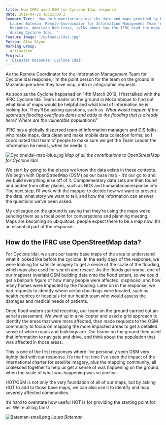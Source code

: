 ```yaml
---
title: How IFRC used OSM for Cyclone Idai response
date: 2019-04-26 10:21:00 Z
Summary Text: 'How do humanitarians use the data and maps provided by HOT and OpenStreetMap?
  Lauren Bateman, Remote Coordinator for Information Management Team for Cyclone Idai
  Response, American Red Cross, talks about how the IFRC used the maps on the ground
  during Cyclone Idai. '
Feature Image: "/uploads/Idai.jpg"
Person: Alex Glynn
Working Group:
- Activation
Project:
- 'Disaster Response: Cyclone Idai'
---
```


As the Remote Coordinator for the Information Management Team for Cyclone Idai response, I’m the point person for the team on the ground in Mozambique when they have map, data or infographic requests.

As soon as the Cyclone happened on 14th March 2019, I first talked with the IFRC Cyclone Idai Team Leader on the ground in Mozambique to find out what kind of maps would be helpful and what kind of information he is looking for. They’ll be asking questions, such as *‘What would happen if the upstream flooding overflows dams and adds to the flooding that is already here? Where are the vulnerable populations?’*

IFRC has a globally dispersed team of information managers and GIS folks who make maps, data clean and make mobile data collection forms, so I coordinated that team of people to make sure we get the Team Leader the information he needs, when he needs it.

![CycloneIdai-map-blue.jpg](/uploads/CycloneIdai-map-blue.jpg)
*Map of all the contributions to OpenStreetMap for Cyclone Idai*

We start by going to the places we know the data exists in these contexts. We begin with OpenStreetMap (OSM) as our base map - it’s our go to and we build everything else off of it. Complementary data sets are then found and added from other places, such as HDX and humanitarianresponse.info. The next step, I’ll work with the mapper to decide how we want to present the data, what story we want to tell, and how the information can answer the questions we’ve been asked.

My colleague on the ground is saying that they’re using the maps we’re sending them as a focal point for conversations and planning meeting. Maps are becoming so ubiquitous, people expect there to be a map now. It’s an essential part of the response.

## How do the IFRC use OpenStreetMap data?

For Cyclone Idai, we sent our teams base maps of the area to understand what it looked like before the cyclone. In the early days of the response, we were looking for satellite imagery to get a sense of the scale of the flooding, which was also used for search and rescue. As the floods got worse, one of our mappers overlaid OSM building data onto the flood extent, so we could get a ballpark figure of how many people were affected, displaced, and how many homes were impacted by the flooding. Later on in the response, we had requests to identify where certain buildings were located, such as health centres or hospitals for our health team who would assess the damages and medical needs of patients.

Once flood waters started receding, our team on the ground carried out an aerial assessment. We went up in a helicopter and used a grid approach to identify the areas that were more affected, then made requests to the OSM community to focus on mapping the more impacted areas to get a detailed sense of where roads and buildings are. Our teams on the ground then used that information to navigate and drive, and think about the population that was affected in those areas.


This is one of the first responses where I’ve personally seen OSM very tightly tied with our response. It’s the first time I’ve seen the impact of the international charter for satellite imagery, plus the mapping community, all coalesced together to help us get a sense of was happening on the ground, when the scale of what was happening was so unclear.

HOT/OSM is not only the very foundation of all of our maps, but by asking HOT to add to those base maps, we can also use it to identify and map severely affected communities.

It’s hard to overstate how useful HOT is for providing the starting point for us. We’re all big fans!

![Bateman-small.png](/uploads/Bateman-small.png)
*Laura Bateman*